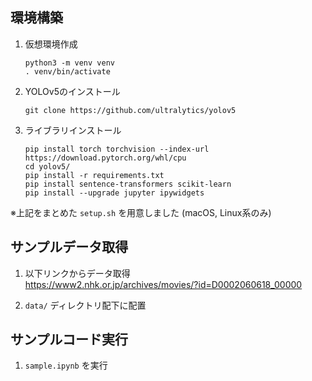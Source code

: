 
## 環境構築
1. 仮想環境作成
    ```
    python3 -m venv venv
    . venv/bin/activate
    ```
1. YOLOv5のインストール
    ```
    git clone https://github.com/ultralytics/yolov5
    ```
1. ライブラリインストール
    ```
    pip install torch torchvision --index-url https://download.pytorch.org/whl/cpu
    cd yolov5/
    pip install -r requirements.txt
    pip install sentence-transformers scikit-learn
    pip install --upgrade jupyter ipywidgets
    ```

※上記をまとめた `setup.sh` を用意しました (macOS, Linux系のみ)

## サンプルデータ取得
1. 以下リンクからデータ取得 \
    https://www2.nhk.or.jp/archives/movies/?id=D0002060618_00000

1. `data/` ディレクトリ配下に配置

## サンプルコード実行
1. `sample.ipynb` を実行